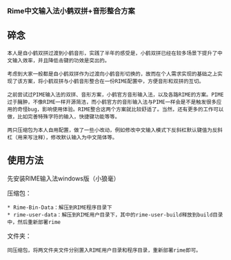 ### Rime中文输入法小鹤双拼+音形整合方案

## 碎念

    本人是自小鹤双拼过渡到小鹤音形，实践了半年的感受是，小鹤双拼已经在较多场景下提升了中文输入效率，并且降低击键的功效是突出的。
    
    考虑到大家一般都是自小鹤双拼作为过渡向小鹤音形切换的，故而在个人需求实现的基础之上实现了该方案，将小鹤双拼与小鹤音形整合在一份RIME配置中，方便音形和双拼的互切。
    
    之前尝试过PIME输入法的双拼、音形方案，小鹤官方音形输入法，以及各路RIME的方案。PIME过于臃肿，不像RIME一样开源简洁，而小鹤官方的音形输入法与PIME一样会是不是触发很多应用的奇怪bug，影响使用体验。RIME整合这两个方案就比较舒适了。当然，还有更多的工作可以做，比如完善特殊字符的输入，快捷键功能等等。

    两只压缩包为本人自用配置，做了一些小改动，例如修改中文输入模式下反斜杠默认键值为反斜杠（用来写注释），修改默认输入为中文简体等。

## 使用方法
先安装RIME输入法windows版（小狼毫）

压缩包：

    * Rime-Bin-Data：解压到RIME程序目录下
    * rime-user-data：解压到RIME用户目录下，其中的rime-user-build释放到build目录中，然后重新部署rime

文件夹：

    同压缩包，将两文件夹文件分别置入RIME用户目录和程序目录，重新部署rime即可。

